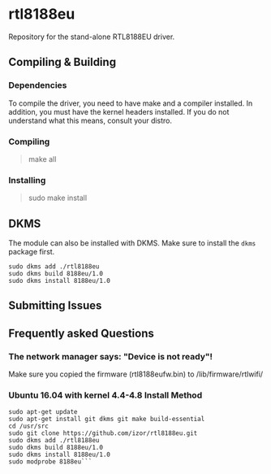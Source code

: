 rtl8188eu
=========

Repository for the stand-alone RTL8188EU driver.

Compiling & Building
---------
### Dependencies
To compile the driver, you need to have make and a compiler installed. In addition,
you must have the kernel headers installed. If you do not understand what this means,
consult your distro.
### Compiling

> make all

### Installing

> sudo make install

DKMS
---------
The module can also be installed with DKMS. Make sure to install the `dkms` package first.

    sudo dkms add ./rtl8188eu
    sudo dkms build 8188eu/1.0
    sudo dkms install 8188eu/1.0

Submitting Issues
---------

Frequently asked Questions
---------

### The network manager says: "Device is not ready"!
Make sure you copied the firmware (rtl8188eufw.bin) to /lib/firmware/rtlwifi/


### Ubuntu 16.04 with kernel 4.4-4.8 Install Method
```
sudo apt-get update
sudo apt-get install git dkms git make build-essential
cd /usr/src
sudo git clone https://github.com/izor/rtl8188eu.git
sudo dkms add ./rtl8188eu
sudo dkms build 8188eu/1.0
sudo dkms install 8188eu/1.0
sudo modprobe 8188eu```

